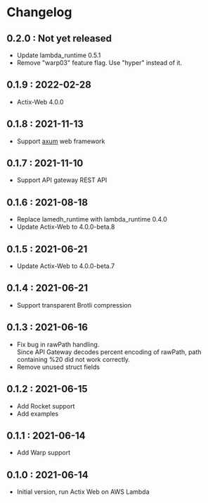 # Changelog

## 0.2.0 : Not yet released

- Update lambda_runtime 0.5.1
- Remove "warp03" feature flag. Use "hyper" instead of it.

## 0.1.9 : 2022-02-28

- Actix-Web 4.0.0

## 0.1.8 : 2021-11-13

- Support [axum](target/release/examples/axum) web framework

## 0.1.7 : 2021-11-10

- Support API gateway REST API

## 0.1.6 : 2021-08-18

- Replace lamedh\_runtime with lambda\_runtime 0.4.0
- Update Actix-Web to 4.0.0-beta.8

## 0.1.5 : 2021-06-21

- Update Actix-Web to 4.0.0-beta.7

## 0.1.4 : 2021-06-21

- Support transparent Brotli compression

## 0.1.3 : 2021-06-16

- Fix bug in rawPath handling.\
  Since API Gateway decodes percent encoding of rawPath, path containing %20 did not work correctly.
- Remove unused struct fields

## 0.1.2 : 2021-06-15

- Add Rocket support
- Add examples

## 0.1.1 : 2021-06-14

- Add Warp support

## 0.1.0 : 2021-06-14

- Initial version, run Actix Web on AWS Lambda
